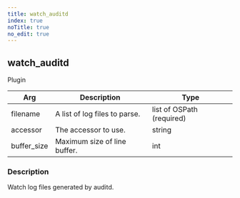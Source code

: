 ```yaml
---
title: watch_auditd
index: true
noTitle: true
no_edit: true
---
```




<div class="vql_item"></div>


## watch_auditd
<span class='vql_type label label-warning pull-right page-header'>Plugin</span>



<div class="vqlargs"></div>

Arg | Description | Type
----|-------------|-----
filename|A list of log files to parse.|list of OSPath (required)
accessor|The accessor to use.|string
buffer_size|Maximum size of line buffer.|int

### Description

Watch log files generated by auditd.

